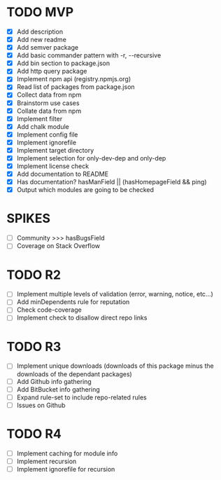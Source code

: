 # TODO MVP

- [x] Add description
- [x] Add new readme
- [x] Add semver package
- [x] Add basic commander pattern with -r, --recursive
- [x] Add bin section to package.json
- [x] Add http query package
- [x] Implement npm api (registry.npmjs.org)
- [x] Read list of packages from package.json
- [x] Collect data from npm
- [x] Brainstorm use cases
- [x] Collate data from npm
- [x] Implement filter
- [x] Add chalk module
- [x] Implement config file
- [x] Implement ignorefile
- [x] Implement target directory
- [x] Implement selection for only-dev-dep and only-dep
- [x] Implement license check
- [x] Add documentation to README
- [x] Has documentation? hasManField || (hasHomepageField && ping)
- [x] Output which modules are going to be checked

# SPIKES

- [ ] Community >>> hasBugsField
- [ ] Coverage on Stack Overflow

# TODO R2

- [ ] Implement multiple levels of validation (error, warning, notice, etc...)
- [ ] Add minDependents rule for reputation
- [ ] Check code-coverage
- [ ] Implement check to disallow direct repo links

# TODO R3

- [ ] Implement unique downloads (downloads of this package minus the downloads of the dependant packages)
- [ ] Add Github info gathering
- [ ] Add BitBucket info gathering
- [ ] Expand rule-set to include repo-related rules
- [ ] Issues on Github

# TODO R4

- [ ] Implement caching for module info
- [ ] Implement recursion
- [ ] Implement ignorefile for recursion
